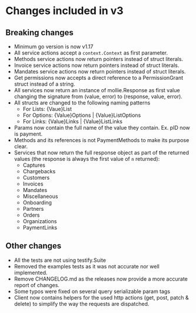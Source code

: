 # Changes included in v3

## Breaking changes

- Minimum go version is now v1.17
- All service actions accept a `context.Context` as first parameter.
- Methods service actions now return pointers instead of struct literals.
- Invoice service actions now return pointers instead of struct literals.
- Mandates service actions now return pointers instead of struct literals.
- Get permissions now accepts a direct reference to a PermissionGrant struct instead of a string.
- All services now return an instance of mollie.Response as first value changing the signature from (value, error) to (response, value, error).
- All structs are changed to the following naming patterns
  - For Lists: {Vaue}List
  - For Options: {Value}Options | {Value}ListOptions
  - For Links: {Value}Links | {Value}ListLinks
- Params now contain the full name of the value they contain. Ex. pID now is payment.
- Methods and its references is not PaymentMethods to make its purpose clear.
- Services that now return the full response object as part of the returned values (the response is always the first value of `n` returned):
  - Captures
  - Chargebacks
  - Customers
  - Invoices
  - Mandates
  - Miscellaneous
  - Onboarding
  - Partners
  - Orders
  - Organizations
  - PaymentLinks

## Other changes

- All the tests are not using testify.Suite
- Removed the examples tests as it was not accurate nor well implemented.
- Remove CHANGELOG.md as the releases now provide a more accurate report of changes.
- Some typos were fixed on several query serializable param tags
- Client now contains helpers for the used http actions (get, post, patch & delete) to simplify the way the requests are dispatched.

